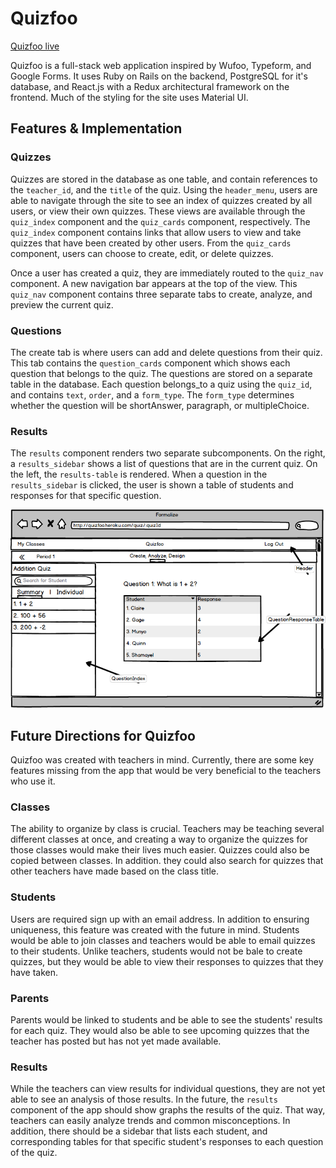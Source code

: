 # Quizfoo

[Quizfoo live][heroku]

[heroku]: http://quizfoo.herokuapp.com

Quizfoo is a full-stack web application inspired by Wufoo, Typeform, and Google Forms. It uses Ruby on Rails on the backend, PostgreSQL for it's database, and React.js with a Redux architectural framework on the frontend. Much of the styling for the site uses Material UI.


## Features & Implementation

### Quizzes

  Quizzes are stored in the database as one table, and contain references to the `teacher_id`, and the `title` of the quiz. Using the `header_menu`, users are able to navigate through the site to see an index of quizzes created by all users, or view their own quizzes. These views are available through the `quiz_index` component and the `quiz_cards` component, respectively. The `quiz_index` component contains links that allow users to view and take quizzes that have been created by other users. From the `quiz_cards` component, users can choose to create, edit, or delete quizzes.

  Once a user has created a quiz, they are immediately routed to the `quiz_nav` component. A new navigation bar appears at the top of the view. This `quiz_nav` component contains three separate tabs to create, analyze, and preview the current quiz.

### Questions

  The create tab is where users can add and delete questions from their quiz. This tab contains the `question_cards` component which shows each question that belongs to the quiz. The questions are stored on a separate table in the database. Each question belongs_to a quiz using the `quiz_id`, and contains `text`, `order`, and a `form_type`. The `form_type` determines whether the question will be shortAnswer, paragraph, or multipleChoice.

### Results

  The `results` component renders two separate subcomponents. On the right, a `results_sidebar` shows a list of questions that are in the current quiz. On the left, the `results-table` is rendered. When a question in the `results_sidebar` is clicked, the user is shown a table of students and responses for that specific question.  

  ![image of results](wireframes/view-summary.png)


## Future Directions for Quizfoo

  Quizfoo was created with teachers in mind. Currently, there are some key features missing from the app that would be very beneficial to the teachers who use it.

### Classes

  The ability to organize by class is crucial. Teachers may be teaching several different classes at once, and creating a way to organize the quizzes for those classes would make their lives much easier. Quizzes could also be copied between classes. In addition. they could also search for quizzes that other teachers have made based on the class title.

### Students

  Users are required sign up with an email address. In addition to ensuring uniqueness, this feature was created with the future in mind. Students would be able to join classes and teachers would be able to email quizzes to their students. Unlike teachers, students would not be bale to create quizzes, but they would be able to view their responses to quizzes that they have taken.

### Parents

  Parents would be linked to students and be able to see the students' results for each quiz. They would also be able to see upcoming quizzes that the teacher has posted but has not yet made available.

### Results

  While the teachers can view results for individual questions, they are not yet able to see an analysis of those results. In the future, the `results` component of the app should show graphs the results of the quiz. That way, teachers can easily analyze trends and common misconceptions. In addition, there should be a sidebar that lists each student, and corresponding tables for that specific student's responses to each question of the quiz.
